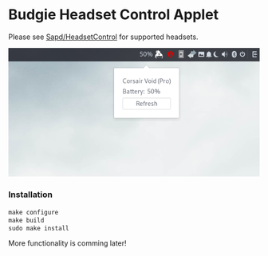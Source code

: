 # Budgie Headset Control Applet

Please see [Sapd/HeadsetControl](https://github.com/Sapd/HeadsetControl) for supported headsets.

![example](docs/on_battery.png)

### Installation
```terminal
make configure
make build
sudo make install
```

More functionality is comming later!
